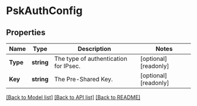 # PskAuthConfig

## Properties

Name | Type | Description | Notes
------------ | ------------- | ------------- | -------------
**Type** | **string** | The type of authentication for IPsec. | [optional] [readonly] 
**Key** | **string** | The Pre-Shared Key. | [optional] [readonly] 

[[Back to Model list]](../README.md#documentation-for-models) [[Back to API list]](../README.md#documentation-for-api-endpoints) [[Back to README]](../README.md)



